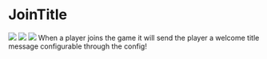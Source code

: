 # JoinTitle
>
[![](https://poggit.pmmp.io/shield.state/JoinTitle)](https://poggit.pmmp.io/p/JoinTitle)
[![](https://poggit.pmmp.io/shield.api/JoinTitle)](https://poggit.pmmp.io/p/JoinTitle)
<a href="https://poggit.pmmp.io/p/JoinTitle"><img src="https://poggit.pmmp.io/shield.api/JoinTitle"></a>
When a player joins the game it will send the player a welcome title message configurable through the config!
